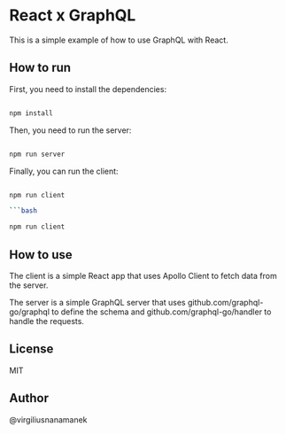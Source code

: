  # React x GraphQL

This is a simple example of how to use GraphQL with React.

## How to run

First, you need to install the dependencies:

```bash

npm install

```

Then, you need to run the server:

```bash

npm run server

```

Finally, you can run the client:

```bash

npm run client

```bash

npm run client

```

## How to use

The client is a simple React app that uses Apollo Client to fetch data from the server.

The server is a simple GraphQL server that uses github.com/graphql-go/graphql to define the schema and github.com/graphql-go/handler to handle the requests.

## License

MIT

## Author

@virgiliusnanamanek
